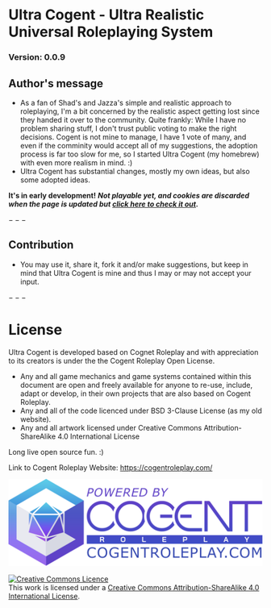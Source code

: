 # Ultra Cogent - Ultra Realistic Universal Roleplaying System
<!-- CAUTION! The following line is updated by git hook(The patch number is incremented.). Don't forget to update the hook script if you change other then numbers.-->
<!-- Btw. The hook reads patch number from here before incrementing it. Change patch value here for updating it manually.-->
### Version: 0.0.9

## Author's message

- As a fan of Shad's and Jazza's simple and realistic approach to roleplaying, I'm a bit concerned by the realistic aspect getting lost since they handed it over to the community. Quite frankly: While I have no problem sharing stuff, I don't trust public voting to make the right decisions. Cogent is not mine to manage, I have 1 vote of many, and even if the comminity would accept all of my suggestions, the adoption process is far too slow for me, so I started Ultra Cogent (my homebrew) with even more realism in mind. :)
- Ultra Cogent has substantial changes, mostly my own ideas, but also some adopted ideas.

**It's in early development!**
***Not playable yet, and cookies are discarded when the page is updated but [click here to check it out](https://cogentroleplaycommunity.github.io/UltraCogent).***

$---$

## Contribution

- You may use it, share it, fork it and/or make suggestions, but keep in mind that Ultra Cogent is mine and thus I may or may not accept your input.

$---$

# License

Ultra Cogent is developed based on Cognet Roleplay and with appreciation to its creators is under the the Cogent Roleplay Open License.

- Any and all game mechanics and game systems contained within this document are open and freely available for anyone to re-use, include, adapt or develop, in their own projects that are also based on Cogent Roleplay.
- Any and all of the code licenced under BSD 3-Clause License (as my old website).
- Any and all artwork licensed under Creative Commons Attribution-ShareAlike 4.0 International License

Long live open source fun. :)

Link to Cogent Roleplay Website: <https://cogentroleplay.com/>

![CogentRoleplayAttribution](Attribution/CogentRoleplayAttribution_Wide.png)

<a rel="license" href="http://creativecommons.org/licenses/by-sa/4.0/"><img alt="Creative Commons Licence" style="border-width:0" src="https://i.creativecommons.org/l/by-sa/4.0/88x31.png" /></a><br />This work is licensed under a <a rel="license" href="http://creativecommons.org/licenses/by-sa/4.0/">Creative Commons Attribution-ShareAlike 4.0 International License</a>.
